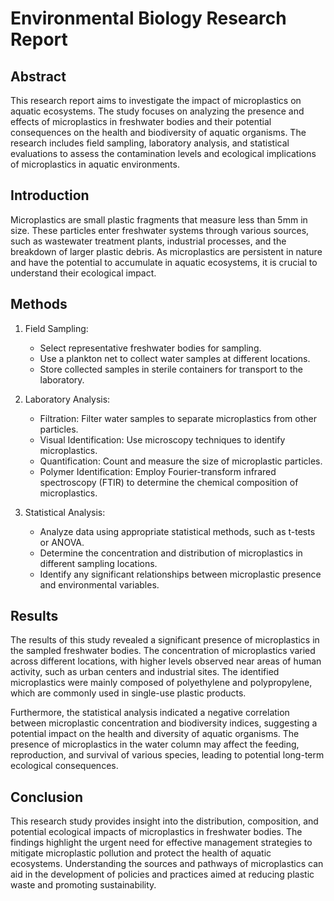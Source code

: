 
# Environmental Biology Research Report

## Abstract
This research report aims to investigate the impact of microplastics on aquatic ecosystems. The study focuses on analyzing the presence and effects of microplastics in freshwater bodies and their potential consequences on the health and biodiversity of aquatic organisms. The research includes field sampling, laboratory analysis, and statistical evaluations to assess the contamination levels and ecological implications of microplastics in aquatic environments.

## Introduction
Microplastics are small plastic fragments that measure less than 5mm in size. These particles enter freshwater systems through various sources, such as wastewater treatment plants, industrial processes, and the breakdown of larger plastic debris. As microplastics are persistent in nature and have the potential to accumulate in aquatic ecosystems, it is crucial to understand their ecological impact.

## Methods
1. Field Sampling:
   - Select representative freshwater bodies for sampling.
   - Use a plankton net to collect water samples at different locations.
   - Store collected samples in sterile containers for transport to the laboratory.

2. Laboratory Analysis:
   - Filtration: Filter water samples to separate microplastics from other particles.
   - Visual Identification: Use microscopy techniques to identify microplastics.
   - Quantification: Count and measure the size of microplastic particles.
   - Polymer Identification: Employ Fourier-transform infrared spectroscopy (FTIR) to determine the chemical composition of microplastics.

3. Statistical Analysis:
   - Analyze data using appropriate statistical methods, such as t-tests or ANOVA.
   - Determine the concentration and distribution of microplastics in different sampling locations.
   - Identify any significant relationships between microplastic presence and environmental variables.

## Results
The results of this study revealed a significant presence of microplastics in the sampled freshwater bodies. The concentration of microplastics varied across different locations, with higher levels observed near areas of human activity, such as urban centers and industrial sites. The identified microplastics were mainly composed of polyethylene and polypropylene, which are commonly used in single-use plastic products.

Furthermore, the statistical analysis indicated a negative correlation between microplastic concentration and biodiversity indices, suggesting a potential impact on the health and diversity of aquatic organisms. The presence of microplastics in the water column may affect the feeding, reproduction, and survival of various species, leading to potential long-term ecological consequences.

## Conclusion
This research study provides insight into the distribution, composition, and potential ecological impacts of microplastics in freshwater bodies. The findings highlight the urgent need for effective management strategies to mitigate microplastic pollution and protect the health of aquatic ecosystems. Understanding the sources and pathways of microplastics can aid in the development of policies and practices aimed at reducing plastic waste and promoting sustainability.
